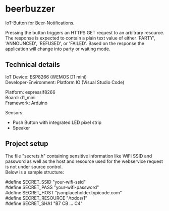 # beerbuzzer
IoT-Button for Beer-Notifications.

Pressing the button triggers an HTTPS GET request to an arbitrary resource.
The response is expected to contain a plain text value of either 'PARTY', 'ANNOUNCED', 'REFUSED', or 'FAILED'.
Based on the response the application will change into party or waiting mode.


Technical details
------------------------------------------------------------
IoT Device: ESP8266 (WEMOS D1 mini)\
Developer-Environment: Platform IO (Visual Studio Code)

Platform: espressif8266\
Board: d1_mini\
Framework: Arduino

Sensors:
- Push Button with integrated LED pixel strip
- Speaker


Project setup
------------------------------------------------------------
The file "secrets.h" containing sensitive information like WiFi SSID and password
as well as the host and resource used for the webservice request is not under source control.\
Below is a sample structure:

#define SECRET_SSID "your-wifi-ssid"\
#define SECRET_PASS "your-wifi-password"\
#define SECRET_HOST "jsonplaceholder.typicode.com"\
#define SECRET_RESOURCE "/todos/1"\
#define SECRET_SHA1 "B7 CB ... C4"
